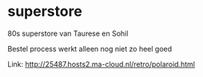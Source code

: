 # superstore
80s superstore van Taurese en Sohil

Bestel process werkt alleen nog niet zo heel goed


Link: http://25487.hosts2.ma-cloud.nl/retro/polaroid.html
